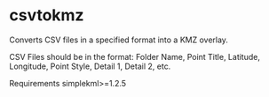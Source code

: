 # csvtokmz
Converts CSV files in a specified format into a KMZ overlay.

CSV Files should be in the format:
Folder Name, Point Title, Latitude, Longitude, Point Style, Detail 1, Detail 2, etc.

Requirements
simplekml>=1.2.5